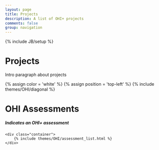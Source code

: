 ```yaml
---
layout: page
title: Projects
description: A list of OHI+ projects
comments: false
group: navigation
---
```

{% include JB/setup %}

<div class="stripe display primary-color">
	<h1>Projects</h1>
	<p>
		Intro paragraph about projects
	</p>
</div>

{% assign color = 'white' %}
{% assign position = 'top-left' %}
{% include themes/OHI/diagonal %}

<div class="container diagonal-top">
	<hgroup class="inline">
		<h1>OHI Assessments</h1>
		<h5><i class="icon icon-med icon-right plus lnr lnr-plus-circle"></i> Indicates an OHI+ assessment</h5>
	</hgroup>
	
	<div class="container">
		{% include themes/OHI/assessment_list.html %}
	</div>
</div>